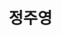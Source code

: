 ---
layout: hubs
key: Q468467
title: 정주영
name: 정주영
description: 현대그룹의 창시자
score: 0.0008003602159572221
degree: 10
---